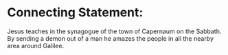 # Connecting Statement:

Jesus teaches in the synagogue of the town of Capernaum on the Sabbath. By sending a demon out of a man he amazes the people in all the nearby area around Galilee.